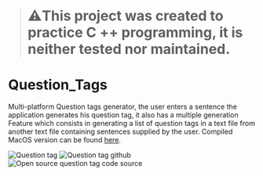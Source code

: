 > # ⚠️This project was created to practice C ++ programming, it is neither tested nor maintained.
# Question_Tags
Multi-platform Question tags generator, the user enters a sentence the application generates his question tag, it also has a multiple generation Feature which consists in generating a list of question tags in a text file from another text file containing sentences supplied by the user.
Compiled MacOS version can be found [here](https://sourceforge.net/projects/question-tags/).

![Question tag](https://a.fsdn.com/con/app/proj/question-tags/screenshots/Capture%20d%E2%80%99e%CC%81cran%202020-06-17%20a%CC%80%2001.07.04.png/max/max/1)
![Question tag github](https://a.fsdn.com/con/app/proj/question-tags/screenshots/Capture%20d%E2%80%99e%CC%81cran%202020-06-17%20a%CC%80%2001.10.33.png/max/max/1)
![Open source question tag code source](https://a.fsdn.com/con/app/proj/question-tags/screenshots/Capture%20d%E2%80%99e%CC%81cran%202020-06-17%20a%CC%80%2001.11.00.png/max/max/1)
